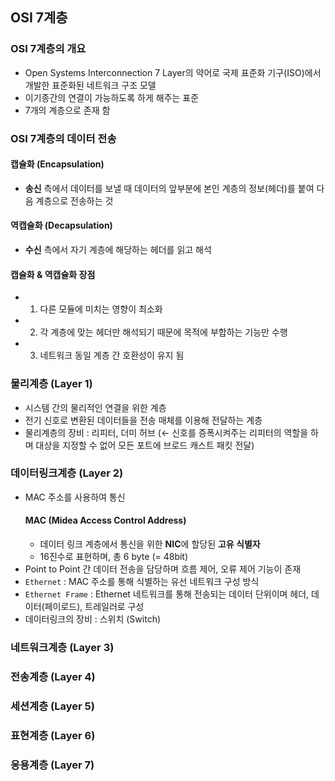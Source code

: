 ## OSI 7계층

### OSI 7계층의 개요
 - Open Systems Interconnection 7 Layer의 약어로 국제 표준화 기구(ISO)에서 개발한 표준화된 네트워크 구조 모델
 - 이기종간의 연결이 가능하도록 하게 해주는 표준
 - 7개의 계층으로 존재 함

### OSI 7계층의 데이터 전송
#### 캡슐화 (Encapsulation)
 - **송신** 측에서 데이터를 보낼 때 데이터의 앞부분에 본인 계층의 정보(헤더)를 붙여 다음 계층으로 전송하는 것

#### 역캡슐화 (Decapsulation)
 - **수신** 측에서 자기 계층에 해당하는 헤더를 읽고 해석

#### 캡슐화 & 역캡슐화 장점
 - 1. 다른 모듈에 미치는 영향이 최소화
 - 2. 각 계층에 맞는 헤더만 해석되기 때문에 목적에 부합하는 기능만 수행
 - 3. 네트워크 동일 계층 간 호환성이 유지 됨

### 물리계층 (Layer 1)
 - 시스템 간의 물리적인 연결을 위한 계층
 - 전기 신호로 변환된 데이터들을 전송 매체를 이용해 전달하는 계층
 - 물리계층의 장비 : 리피터, 더미 허브 (← 신호를 증폭시켜주는 리피터의 역할을 하며 대상을 지정할 수 없어 모든 포트에 브로드 캐스트 패킷 전달)

### 데이터링크계층 (Layer 2)
 - MAC 주소를 사용하여 통신
    #### MAC (Midea Access Control Address)
    - 데이터 링크 계층에서 통신을 위한 **NIC**에 할당된 **고유 식별자**
    - 16진수로 표현하며, 총 6 byte (= 48bit)
 - Point to Point 간 데이터 전송을 담당하며 흐름 제어, 오류 제어 기능이 존재
 - `Ethernet` : MAC 주소를 통해 식별하는 유선 네트워크 구성 방식
 - `Ethernet Frame` : Ethernet 네트워크를 통해 전송되는 데이터 단위이며 헤더, 데이터(페이로드), 트레일러로 구성
 - 데이터링크의 장비 : 스위치 (Switch)


### 네트워크계층 (Layer 3)

### 전송계층 (Layer 4)

### 세션계층 (Layer 5)

### 표현계층 (Layer 6)

### 응용계층 (Layer 7)